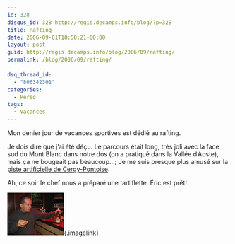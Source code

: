 ```yaml
---
id: 328
disqus_id: 328 http://regis.decamps.info/blog/?p=328
title: Rafting
date: 2006-09-01T18:50:21+00:00
layout: post
guid: http://regis.decamps.info/blog/2006/09/rafting/
permalink: /blog/2006/09/rafting/

dsq_thread_id:
  - "806342301"
categories:
  - Perso
tags:
  - Vacances
---
```

Mon denier jour de vacances sportives est dédié au rafting.

Je dois dire que j’ai été déçu. Le parcours était long, très joli avec la face sud du Mont Blanc dans notre dos (on a pratiqué dans la Vallée d’Aoste), mais ça ne bougeait pas beaucoup…; Je me suis presque plus amusé sur la [piste artificielle de Cergy-Pontoise](http://www.basedeloisirs95.com/index.php?option=com_content&task=view&id=1&Itemid=2).

Ah, ce soir le chef nous a préparé une tartiflette. Éric est prêt!
  
[<img id="image331" src="/blog/wp-content/uploads/2006/09/IMG_3429.thumbnail.JPG" alt="Eric a pris une bouteille d'Apremont" />](/blog/wp-content/uploads/2006/09/IMG_3429.JPG "Eric a pris une bouteille d'Apremont"){.imagelink}
